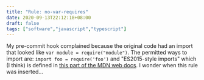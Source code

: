 ```yaml
---
title: "Rule: no-var-requires"
date: 2020-09-13T22:12:18+08:00
draft: false
tags: ["software","javascript","typescript"]
---
```

My pre-commit hook complained because the original code had an import that looked like `var module = require("module")`. The permitted ways to import are: `import foo = require('foo')` and "ES2015-style imports" which (I think) is defined in [this part of the MDN web docs](https://developer.mozilla.org/en-US/docs/Web/JavaScript/Reference/Statements/import). I wonder when this rule was inserted...
